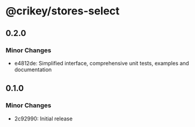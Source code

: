 # @crikey/stores-select

## 0.2.0

### Minor Changes

- e4812de: Simplified interface, comprehensive unit tests, examples and documentation

## 0.1.0

### Minor Changes

- 2c92990: Initial release
